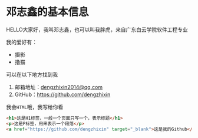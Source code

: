 # 邓志鑫的基本信息

HELLO大家好，我叫邓志鑫，也可以叫我胖虎，来自广东白云学院软件工程专业

我的爱好有：
* 摄影
* 撸猫

可以在以下地方找到我
1. 邮箱地址：dengzhixin2014@qq.com
2. GitHub：https://github.com/dengzhixin

我会`HTML`哦，我写给你看

```html
<h1>这是H1标签，一般一个页面只写一个，表示标题</h1>
<p>这是P标签，用来表示一个段落</p>
<a href="https://github.com/dengzhixin" target="_blank">这是我的Github</a>
```


 

